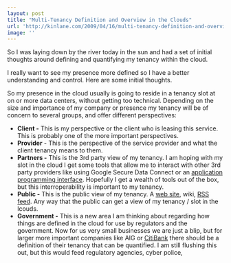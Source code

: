 ```yaml
---
layout: post
title: "Multi-Tenancy Definition and Overview in the Clouds"
url: 'http://kinlane.com/2009/04/16/multi-tenancy-definition-and-overview-in-the-clouds/'
image: ''
---
```


So I was laying down by the river today in the sun and had a set of initial thoughts around defining and quantifying my tenancy within the cloud.

I really want to see my presence more defined so I have a better understanding and control. Here are some initial thoughts.

So my presence in the cloud usually is going to reside in a tenancy slot at on or more data centers, without getting too technical. Depending on the size and importance of my company or presence my tenancy will be of concern to several groups, and offer different perspectives:

  * **Client -** This is my perspective or the client who is leasing this service. This is probably one of the more important perspectives.
  * **Provider** \- This is the perspective of the service provider and what the client tenancy means to them.
  * **Partners -** This is the 3rd party view of my tenancy. I am hoping with my slot in the cloud I get some tools that allow me to interact with other 3rd party providers like using Google Secure Data Connect or an [application programming interface][1]. Hopefully I get a wealth of tools out of the box, but this interroperability is important to my tenancy.
  * **Public -** This is the public view of my tenancy. A [web site][2], wiki, [RSS feed][3]. Any way that the public can get a view of my tenancy / slot in the lcouds.
  * **Government -** This is a new area I am thinking about regarding how things are defined in the cloud for use by regulators and the government. Now for us very small businesses we are just a blip, but for larger more important companies like AIG or [CitiBank][4] there should be a definition of their tenancy that can be quantified. I am still flushing this out, but this would feed regulatory agencies, cyber police,

   [1]: http://en.wikipedia.org/wiki/Application_programming_interface (Application programming interface)
   [2]: http://en.wikipedia.org/wiki/Website (Website)
   [3]: http://en.wikipedia.org/wiki/RSS (RSS)
   [4]: http://www.citibank.com/ (Citibank)
